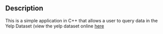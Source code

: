 ## Description

This is a simple application in C++ that allows a user to query data in the Yelp Dataset (view the yelp dataset online [here](https://www.yelp.com/dataset/challenge)
